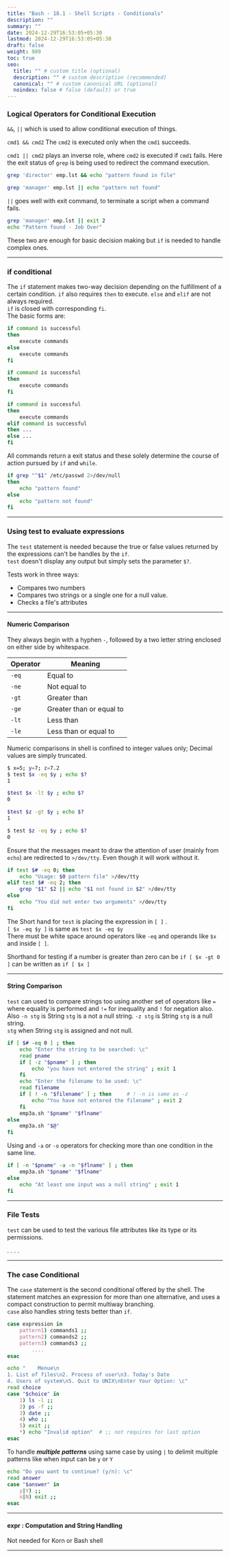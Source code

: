 ```yaml
---
title: "Bash - 18.1 - Shell Scripts - Conditionals"
description: ""
summary: ""
date: 2024-12-29T16:53:05+05:30
lastmod: 2024-12-29T16:53:05+05:30
draft: false
weight: 989
toc: true
seo:
  title: "" # custom title (optional)
  description: "" # custom description (recommended)
  canonical: "" # custom canonical URL (optional)
  noindex: false # false (default) or true
---
```




### Logical Operators  for Conditional Execution

`&&`, `||` which is used to allow conditional execution of things.      

`cmd1 && cmd2`  The `cmd2` is executed only when the `cmd1` succeeds.    

`cmd1 || cmd2` plays an inverse role, where `cmd2` is executed if `cmd1` fails. Here the exit status of `grep` is being used to redirect the command execution.

```bash {frame="none"}
grep 'director' emp.lst && echo "pattern found in file"

grep 'manager' emp.lst || echo "pattern not found"
```

`||` goes well with exit command, to terminate a script when a command fails.
```bash {frame="none"}
grep 'manager' emp.lst || exit 2
echo "Pattern found - Job Over"
```

These two are enough for basic decision making but `if` is needed to handle complex ones.



___

### if conditional

The `if` statement makes two-way decision depending on the fulfillment of a certain condition.  `if` also requires `then` to execute. `else` and `elif` are not always required.    
`if` is closed with corresponding `fi`.    
The basic forms are:
```bash {frame="none"}
if command is successful
then
	execute commands
else
	execute commands
fi
```

```bash {frame="none"}
if command is successful
then
	execute commands
fi
```

```bash {frame="none"}
if command is successful
then
	execute commands
elif command is successful
then ...
else ...
fi
```

All commands return a exit status and these solely determine the course of action pursued by `if` and `while`.    

```bash {frame="none"}
if grep "^$1" /etc/passwd 2>/dev/null
then 
	echo "pattern found"
else
	echo "pattern not found"
fi
```


___

### Using test to evaluate expressions

The `test` statement is needed because the true or false values returned by the expressions can't be handles by the `if`.      
`test` doesn't display any output but simply sets the parameter `$?`.

Tests work in three ways:
* Compares two numbers
* Compares two strings or a single one for a null value.
* Checks a file's attributes

___

#### Numeric Comparison 

They always begin with a hyphen `-`, followed by a two letter string enclosed on either side by whitespace.    

| Operator | Meaning                  |
| -------- | ------------------------ |
| `-eq`    | Equal to                 |
| `-ne`    | Not equal to             |
| `-gt`    | Greater than             |
| `-ge`    | Greater than or equal to |
| `-lt`    | Less than                |
| `-le`    | Less than or equal to    |
Numeric comparisons in shell is confined to integer values only; Decimal values are simply truncated.
```bash {frame="none"}
$ x=5; y=7; z=7.2
$ test $x -eq $y ; echo $?
1

$test $x -lt $y ; echo $?
0

$test $z -gt $y ; echo $?
1

$ test $z -eq $y ; echo $?
0
```

Ensure that the messages meant to draw the attention of user (mainly from `echo`) are redirected to `>/dev/tty`.    Even though it will work without it.

```bash {frame="none"}
if test $# -eq 0; then
	echo "Usage: $0 pattern file" >/dev/tty
elif test $# -eq 2; then
	grep "$1" $2 || echo "$1 not found in $2" >/dev/tty
else
	echo "You did not enter two arguments" >/dev/tty
fi
```

The Short hand for `test` is placing the expression in `[ ]` .    
`[ $x -eq $y ]` is same as `test $x -eq $y`     
There must be white space around operators like `-eq` and operands like `$x` and inside `[ ]`.

Shorthand for testing if a number is greater than zero can be `if [ $x -gt 0 ]` can be written as `if [ $x ]`

___

#### String Comparison

`test` can used to compare strings too using another set of operators like `=` where equality is performed and `!=` for inequality and `!` for negation also.     
Also `-n stg` is String `stg` is a not a null string.  `-z stg` is String `stg` is a null string.    
`stg` when String `stg` is assigned and not null.

```bash {frame="none"}
if [ $# -eq 0 ] ; then
	echo "Enter the string to be searched: \c"
	read pname
	if [ -z "$pname" ] ; then
		echo "you have not entered the string" ; exit 1
	fi
	echo "Enter the filename to be used: \c"
	read filename
	if [ ! -n "$filename" ] ; then     # ! -n is same as -z
		echo "You have not entered the filename" ; exit 2
	fi
	emp3a.sh "$pname" "$flname"
else
	emp3a.sh "$@" 
fi
```

Using and `-a` or `-o` operators for checking more than one condition in the same line.

```bash {frame="none"}
if [ -n "$pname" -a -n "$flname" ] ; then
	emp3a.sh "$pname" "$flname"
else
	echo "At least one input was a null string" ; exit 1
fi
```


___

### File Tests

`test` can be used to test the various file attributes like its type or its permissions.    

.
.
.
.

___

### The case Conditional

The `case` statement is the second conditional offered by the shell. The statement matches an expression for more than one alternative, and uses a compact construction to permit multiway branching.    
`case` also handles string tests better than `if`.
```bash {frame = "none"}
case expression in
	pattern1) commands1 ;;
	pattern2) commands2 ;;
	pattern3) commands3 ;;
		....
esac
```

```bash {frame = "none"}
echo "    Menue\n
1. List of files\n2. Process of user\n3. Today's Date
4. Users of system\n5. Quit to UNIX\nEnter Your Option: \c"
read choice
case "$choice" in
	1) ls -l ;;
	2) ps -f ;;
	3) date ;;
	4) who ;;
	5) exit ;;
	*) echo "Invalid option"  # ;; not requires for last option
esac
```

To handle ***multiple patterns*** using same case by using `|` to delimit multiple patterns like when input can be `y` or `Y`
```bash {frame="none"}
echo "Do you want to continue? (y/n): \c"
read answer
case "$answer" in
	y|Y) ;;
	n|N) exit ;;
esac
```


___


#### expr : Computation and String Handling

Not needed for Korn or Bash shell

___


